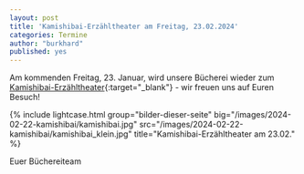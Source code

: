 ```yaml
---
layout: post
title: 'Kamishibai-Erzähltheater am Freitag, 23.02.2024'
categories: Termine
author: "burkhard"
published: yes
---
```

Am kommenden Freitag, 23. Januar, wird unsere Bücherei wieder zum [Kamishibai-Erzähltheater](https://de.wikipedia.org/wiki/Kamishibai){:target="_blank"} - wir freuen uns auf Euren Besuch!

{% include lightcase.html group="bilder-dieser-seite"
      big="/images/2024-02-22-kamishibai/kamishibai.jpg"
      src="/images/2024-02-22-kamishibai/kamishibai_klein.jpg" 
      title="Kamishibai-Erzähltheater am 23.02." %}

Euer Büchereiteam
